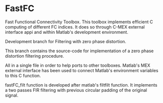 # FastFC
Fast Functional Connectivity Toolbox. This toolbox implements efficient C computing of different FC indices. It does so through C-MEX external interface appi and within Matlab's development environment.

Development branch for Filtering with zero phase distortion. 

This branch contains the source-code for implementation of a zero phase distortion filtering procedure. 

All in a single file in order to help ports to other toolboxes. Matlab's MEX external interface has been used to connect Matlab's environment variables to this C function.

fastFC_filt function is developed after matlab's filtfilt function. It implements a two passes FIR filtering with previous circular padding of the original signal.

